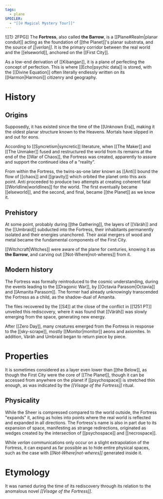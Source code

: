 ```yaml
---
tags:
  - plane
SPOILER:
  - "[[⍟ Magical Mystery Tour]]"
---
```

![[⎋ 2FPG]]
The **Fortress**, also called **the Barrow**, is a [[Plane#Realm|planar conduit]] acting as the foundation of [[the Planet]]'s planar substrata, and the source of _[[verlan]]_. It is the primary corridor between the real world and the [[elseworld]], anchored on the [[First City]].

As a low-end derivation of [[Kibangan]], it is a plane of perfecting the concept of perfection. This is where [[Echo|psychic data]] is stored, with the [[Divine Equation]] often literally endlessly written on its [[Harmon|Harmoni]] citizenry and geography. 

# History
## Origins
Supposedly, it has existed since the time of the [[Unknown Era]], making it the oldest planar structure known to the Heavens. Mortals have slipped in and out for eons. 

According to [[Syncretism|syncretic]] literature, when [[The Maker]] and [[The Unmaker]] fused and restructured the world from its remains at the end of the [[War of Chaos]], the Fortress was created, apparently to assure and support the continued idea of a “reality”. 

From within the Fortress, the twins-as-one later known as [[Anti]] bound the flow of [[chaos]] and [[gravity]] which orbited the planet onto this axis point. Anti proceeded to produce two attempts at creating coherent fatal [[Worldline|worldlines]] for the world. The first eventually became [[elseworld]], and the second, and final, became [[the Planet]] as we know it.

##  Prehistory

At some point, probably during [[the Gathering]], the layers of [[Väräh]] and the [[Umbraid]] subducted into the Fortress, their inhabitants permanently isolated and their energies unanchored. Their axial mergers of wood and metal became the fundamental components of the First City.

[[Witchcraft|Witches]] were aware of the plane for centuries, knowing it as **the Barrow**, and carving out [[Not-Where|not-wheres]] from it.

## Modern history
The Fortress was formally reintroduced to the cosmic understanding, during the events leading to the [[Dragonic War]], by [[Octavia Parasom|Octavia]] and [[Amanita Parasom]]. The former had already unknowingly transcended the Fortress as a child, as the shadow-dual of Amanita. 

The files recovered by the [[S4]] at the close of the conflict in [[1251 PT]] unveiled this rediscovery, where it was found that [[Väräh]] was slowly emerging from the space, generating new energy.

After [[Zero Day]], many creatures emerged from the Fortress in response to the [[sky-scrape]], mostly [[Monitor|monitor]] aeons and axiomites. In addition, Väräh and Umbraid began to return piece by piece.

# Properties
It is sometimes considered as a layer even lower than [[the Below]], as though the First City were the core of [[The Planet]], though it can be accessed from anywhere on the planet if [[psychospace]] is stretched thin enough, as was indicated by the *[[Visage of the Fortress]]* ritual.

## Physicality
While the Sheer is compressed compared to the world outside, the Fortress "expands" it, acting as holes into points where the real world is reflected and expanded in all directions. The Fortress's name is also in part due to its expansion of space, manifesting as strange redirections, originated as wedges created by the intersection of [[psychospace]] and [[necrospace]].

While _verlan_ communications only occur on a slight extrapolation of the Fortress, it can expand as far possible as to hide entire physical spaces, such as the case with _[[Not-Where|not-wheres]]_ generated inside it.

# Etymology
It was named during the time of its rediscovery through its relation to the anomalous novel *[[Visage of the Fortress]]*.